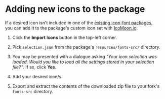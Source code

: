 Adding new icons to the package
===============================

If a desired icon isn't included in one of the [existing icon-font packages](README.md#fonts),
you can add it to the package's custom icon set with [IcoMoon.io](https://icomoon.io/app/#/select):

1. Click the **Import Icons** button in the top-left corner.

2. Pick `selection.json` from the package's `resources/fonts-src/` directory.

3. You may be presented with a dialogue asking *"Your icon selection was loaded. Would you like to load all the settings stored in your selection file?"*. If so, click **Yes**.

4. Add your desired icon/s.

5. Export and extract the contents of the downloaded zip file to your fork's `fonts-src` directory.

